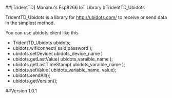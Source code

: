 ##[TridentTD] Manabu's Esp8266 IoT Library
#TridentTD_Ubidots

TridentTD_Ubidots is a library for
http://ubidots.com/ to  receive or send data in the simplest method.

You can use ubidots client like this

- TridentTD_Ubidots ubidots;
- ubidots.wificonnect( ssid,password );
- ubidots.setDevice( ubidots\_device_name )
- ubidots.getLastValue( ubidots\_varaible_name );
- ubidots.getLastTimeStamp( ubidots\_varaible_name );
- ubidots.setValue( ubidots\_variable_name, value);
- ubidots.sendAll();
- ubidots.getVersion();

##Version
1.0.1
